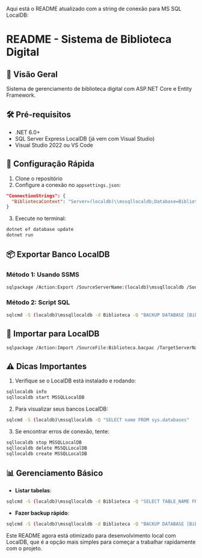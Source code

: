Aqui está o README atualizado com a string de conexão para MS SQL LocalDB:

# README - Sistema de Biblioteca Digital

## 📖 Visão Geral
Sistema de gerenciamento de biblioteca digital com ASP.NET Core e Entity Framework.

## 🛠️ Pré-requisitos
- .NET 6.0+
- SQL Server Express LocalDB (já vem com Visual Studio)
- Visual Studio 2022 ou VS Code

## 🚀 Configuração Rápida
1. Clone o repositório
2. Configure a conexão no `appsettings.json`:
```json
"ConnectionStrings": {
  "BibliotecaContext": "Server=(localdb)\\mssqllocaldb;Database=Biblioteca;Trusted_Connection=True;MultipleActiveResultSets=true"
}
```

3. Execute no terminal:
```bash
dotnet ef database update
dotnet run
```

## 📦 Exportar Banco LocalDB

### Método 1: Usando SSMS
```bash
sqlpackage /Action:Export /SourceServerName:(localdb)\mssqllocaldb /SourceDatabase:Biblioteca /TargetFile:Biblioteca.bacpac
```

### Método 2: Script SQL
```bash
sqlcmd -S (localdb)\mssqllocaldb -d Biblioteca -Q "BACKUP DATABASE [Biblioteca] TO DISK='C:\backup\Biblioteca.bak'"
```

## 🔄 Importar para LocalDB
```bash
sqlpackage /Action:Import /SourceFile:Biblioteca.bacpac /TargetServerName:(localdb)\mssqllocaldb /TargetDatabaseName:Biblioteca
```

## ⚠️ Dicas Importantes
1. Verifique se o LocalDB está instalado e rodando:
```bash
sqllocaldb info
sqllocaldb start MSSQLLocalDB
```

2. Para visualizar seus bancos LocalDB:
```bash
sqlcmd -S (localdb)\mssqllocaldb -Q "SELECT name FROM sys.databases"
```

3. Se encontrar erros de conexão, tente:
```bash
sqllocaldb stop MSSQLLocalDB
sqllocaldb delete MSSQLLocalDB
sqllocaldb create MSSQLLocalDB
```

## 📊 Gerenciamento Básico
- **Listar tabelas**:
```bash
sqlcmd -S (localdb)\mssqllocaldb -d Biblioteca -Q "SELECT TABLE_NAME FROM INFORMATION_SCHEMA.TABLES"
```

- **Fazer backup rápido**:
```bash
sqlcmd -S (localdb)\mssqllocaldb -d Biblioteca -Q "BACKUP DATABASE [Biblioteca] TO DISK='C:\temp\Biblioteca.bak' WITH FORMAT"
```

Este README agora está otimizado para desenvolvimento local com LocalDB, que é a opção mais simples para começar a trabalhar rapidamente com o projeto.
